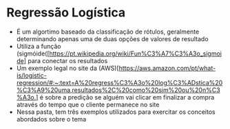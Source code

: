 # Regressão Logística
- É um algortimo baseado da classificação de rótulos, geralmente determinando apenas uma de duas opções de valores de resultado
- Utiliza a função (sigmóide([https://pt.wikipedia.org/wiki/Fun%C3%A7%C3%A3o_sigmoide] para conectar os resultados
- Um exemplo legal no site da (AWS)[https://aws.amazon.com/pt/what-is/logistic-regression/#:~:text=A%20regress%C3%A3o%20log%C3%ADstica%20%C3%A9%20uma,resultados%2C%20como%20sim%20ou%20n%C3%A3o.]
é sobre a predição se alguém vai clicar em finalizar a compra através do tempo que o cliente permanece no site
- Nessa pasta, tem três exemplos utilizados para exercitar os conceitos abordados sobre o tema
